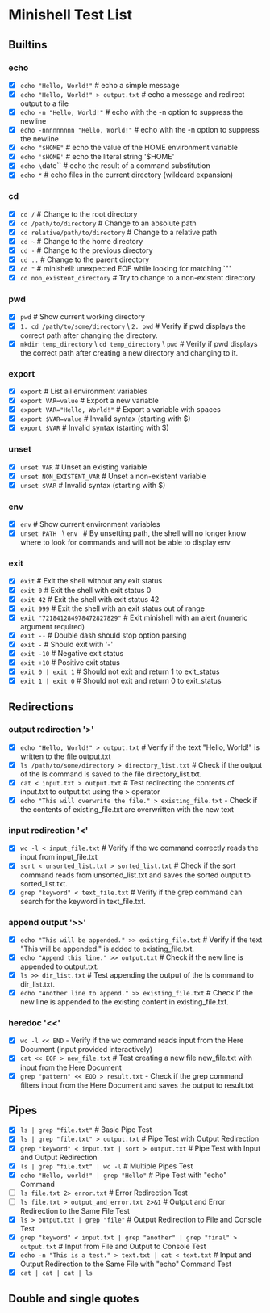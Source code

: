 # Minishell Test List

## Builtins

### echo

- [x] `echo "Hello, World!"` # echo a simple message
- [x] `echo "Hello, World!" > output.txt` # echo a message and redirect output to a file
- [x] `echo -n "Hello, World!"` # echo with the -n option to suppress the newline
- [x] `echo -nnnnnnnnn "Hello, World!"` # echo with the -n option to suppress the newline
- [x] `echo "$HOME"` # echo the value of the HOME environment variable
- [x] `echo '$HOME'` # echo the literal string '$HOME'
- [x] `echo \`date\`` # echo the result of a command substitution
- [x] `echo *` # echo files in the current directory (wildcard expansion)

### cd

- [x] `cd /` # Change to the root directory
- [x] `cd /path/to/directory` # Change to an absolute path
- [x] `cd relative/path/to/directory` # Change to a relative path
- [x] `cd ~` # Change to the home directory
- [x] `cd -` # Change to the previous directory
- [x] `cd ..` # Change to the parent directory
- [x] `cd "` # minishell: unexpected EOF while looking for matching `"'
- [x] `cd non_existent_directory` # Try to change to a non-existent directory

### pwd

- [x] `pwd` # Show current working directory
- [x] `1. cd /path/to/some/directory` \ `2. pwd` # Verify if pwd displays the correct path after changing the directory.
- [x] `mkdir temp_directory` \ `cd temp_directory` \ `pwd` # Verify if pwd displays the correct path after creating a new directory and changing to it.

### export

- [x] `export` # List all environment variables
- [x] `export VAR=value` # Export a new variable
- [x] `export VAR="Hello, World!"` # Export a variable with spaces
- [x] `export $VAR=value` # Invalid syntax (starting with $)
- [x] `export $VAR` # Invalid syntax (starting with $)

### unset

- [x] `unset VAR` # Unset an existing variable
- [x] `unset NON_EXISTENT_VAR` # Unset a non-existent variable
- [x] `unset $VAR` # Invalid syntax (starting with $)

### env

- [x] `env` # Show current environment variables
- [x] `unset PATH ` \ `env ` # By unsetting path, the shell will no longer know where to look for commands and will not be able to display env

### exit

- [x] `exit` # Exit the shell without any exit status
- [x] `exit 0` # Exit the shell with exit status 0
- [x] `exit 42` # Exit the shell with exit status 42
- [x] `exit 999` # Exit the shell with an exit status out of range
- [x] `exit "721841284978472827829"` # Exit minishell with an alert (numeric argument required)
- [x] `exit --` # Double dash should stop option parsing
- [x] `exit -` # Should exit with '-'
- [x] `exit -10` # Negative exit status
- [x] `exit +10` # Positive exit status
- [x] `exit 0 | exit 1` # Should not exit and return 1 to exit_status
- [x] `exit 1 | exit 0` # Should not exit and return 0 to exit_status

## Redirections 

### output redirection '>'

- [x] `echo "Hello, World!" > output.txt` # Verify if the text "Hello, World!" is written to the file output.txt
- [x] `ls /path/to/some/directory > directory_list.txt` # Check if the output of the ls command is saved to the file directory_list.txt.
- [x] `cat < input.txt > output.txt` # Test redirecting the contents of input.txt to output.txt using the > operator
- [x] `echo "This will overwrite the file." > existing_file.txt` - Check if the contents of existing_file.txt are overwritten with the new text

### input redirection '<' 

- [x] `wc -l < input_file.txt` # Verify if the wc command correctly reads the input from input_file.txt
- [x] `sort < unsorted_list.txt > sorted_list.txt` # Check if the sort command reads from unsorted_list.txt and saves the sorted output to sorted_list.txt.
- [x] `grep "keyword" < text_file.txt` # Verify if the grep command can search for the keyword in text_file.txt.

### append output '>>'

- [x] `echo "This will be appended." >> existing_file.txt` # Verify if the text "This will be appended." is added to existing_file.txt.
- [x] `echo "Append this line." >> output.txt` # Check if the new line is appended to output.txt.
- [x] `ls >> dir_list.txt` # Test appending the output of the ls command to dir_list.txt.
- [x] `echo "Another line to append." >> existing_file.txt` # Check if the new line is appended to the existing content in existing_file.txt.

### heredoc '<<'
- [x] `wc -l << END` - Verify if the wc command reads input from the Here Document (input provided interactively)
- [x] `cat << EOF > new_file.txt` # Test creating a new file new_file.txt with input from the Here Document
- [x] `grep "pattern" << EOD > result.txt` - Check if the grep command filters input from the Here Document and saves the output to result.txt

## Pipes

- [x] `ls | grep "file.txt"` # Basic Pipe Test
- [x] `ls | grep "file.txt" > output.txt` # Pipe Test with Output Redirection
- [x] `grep "keyword" < input.txt | sort > output.txt` # Pipe Test with Input and Output Redirection
- [x] `ls | grep "file.txt" | wc -l` # Multiple Pipes Test
- [x] `echo "Hello, world!" | grep "Hello"` # Pipe Test with "echo" Command
- [ ] `ls file.txt 2> error.txt` # Error Redirection Test
- [ ] `ls file.txt > output_and_error.txt 2>&1` # Output and Error Redirection to the Same File Test
- [x] `ls > output.txt | grep "file"` # Output Redirection to File and Console Test
- [x] `grep "keyword" < input.txt | grep "another" | grep "final" > output.txt` # Input from File and Output to Console Test
- [x] `echo -n "This is a test." > text.txt | cat < text.txt` # Input and Output Redirection to the Same File with "echo" Command Test
- [x] `cat | cat | cat | ls`

## Double and single quotes 
